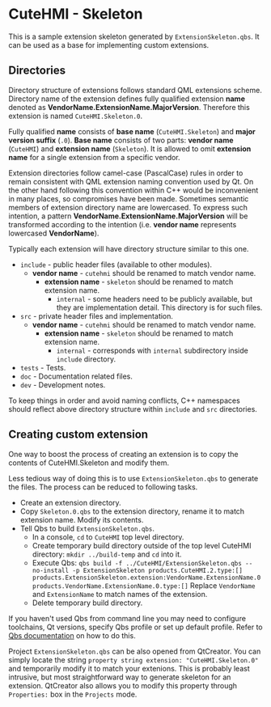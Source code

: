# CuteHMI - Skeleton

This is a sample extension skeleton generated by `ExtensionSkeleton.qbs`. It can be used as a base for implementing custom
extensions.

## Directories

Directory structure of extensions follows standard QML extensions scheme. Directory name of the extension defines fully qualified
extension __name__ denoted as __VendorName.ExtensionName.MajorVersion__. Therefore this extension is named `CuteHMI.Skeleton.0`.

Fully qualified __name__ consists of __base name__ (`CuteHMI.Skeleton`) and __major version suffix__ (`.0`). __Base name__ consists
of two parts: __vendor name__ (`CuteHMI`) and __extension name__ (`Skeleton`). It is allowed to omit __extension name__ for a single
extension from a specific vendor.

Extension directories follow camel-case (PascalCase) rules in order to remain consistent with QML extension naming convention used
by Qt. On the other hand following this convention within C++ would be inconvenient in many places, so compromises have been made.
Sometimes semantic members of extension directory name are lowercased. To express such intention, a pattern
__VendorName.ExtensionName.MajorVersion__ will be transformed according to the intention (i.e. __vendor name__ represents lowercased
__VendorName__).

Typically each extension will have directory structure similar to this one.

- `include` - public header files (available to other modules).
    - __vendor name__ - `cutehmi` should be renamed to match vendor name.
        - __extension name__ - `skeleton` should be renamed to match extension name.
            - `internal` - some headers need to be publicly available, but they are implementation detail. This directory is for
            such files.
- `src` - private header files and implementation.
    - __vendor name__ - `cutehmi` should be renamed to match vendor name.
        - __extension name__ - `skeleton` should be renamed to match extension name.
            - `internal` - corresponds with `internal` subdirectory inside `include` directory.
- `tests` - Tests.
- `doc` - Documentation related files.
- `dev` - Development notes.

To keep things in order and avoid naming conflicts, C++ namespaces should reflect above directory structure within `include` and
`src` directories.

## Creating custom extension

One way to boost the process of creating an extension is to copy the contents of CuteHMI.Skeleton and modify them.

Less tedious way of doing this is to use `ExtensionSkeleton.qbs` to generate the files. The process can be reduced to following
tasks.
- Create an extension directory.
- Copy `Skeleton.0.qbs` to the extension directory, rename it to match extension name. Modify its contents.
- Tell Qbs to build `ExtensionSkeleton.qbs`.
    - In a console, `cd` to `CuteHMI` top level directory.
    - Create temporary build directory outside of the top level CuteHMI directory: `mkdir ../build-temp` and `cd` into it.
    - Execute Qbs: `qbs build -f ../CuteHMI/ExtensionSkeleton.qbs --no-install -p ExtensionSkeleton products.CuteHMI.2.type:[] products.ExtensionSkeleton.extension:VendorName.ExtensionName.0  products.VendorName.ExtensionName.0.type:[]`
    Replace `VendorName` and `ExtensionName` to match names of the extension.
    - Delete temporary build directory.

If you haven't used Qbs from command line you may need to configure toolchains, Qt versions, specify Qbs profile or set up default
profile. Refer to [Qbs documentation](https://doc.qt.io/qbs/qt-versions.html) on how to do this.

Project `ExtensionSkeleton.qbs` can be also opened from QtCreator. You can simply locate the string
`property string extension: "CuteHMI.Skeleton.0"` and temporarily modify it to match your extenions. This is probably least
intrusive, but most straightforward way to generate skeleton for an extension. QtCreator also allows you to modify this property
through `Properties:` box in the `Projects` mode.
